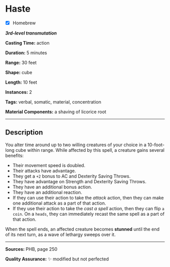 # Haste

- [x] Homebrew

***3rd-level transmutation***

**Casting Time:** action

**Duration:** 5 minutes

**Range:** 30 feet

**Shape:** cube

**Length:** 10 feet

**Instances:** 2

**Tags:** verbal, somatic, material, concentration

**Material Components:** a shaving of licorice root

---

## Description
You alter time around up to two willing creatures of your choice in a 10-foot-long cube within range.
While affected by this spell, a creature gains several benefits:
- Their movement speed is doubled.
- Their attacks have advantage.
- They get a `+2` bonus to AC and Dexterity Saving Throws.
- They have advantage on Strength and Dexterity Saving Throws.
- They have an additional bonus action.
- They have an additional reaction.
- If they can use their action to take the *attack* action, then they can make one additional attack as a part of that action.
- If they use their action to take the *cast a spell* action, then they can flip `a coin`.
	On a `heads`, they can immediately recast the same spell as a part of that action.

When the spell ends, an affected creature becomes **stunned** until the end of its next turn, as a wave of lethargy sweeps over it.

---

**Sources:** PHB, page 250

**Quality Assurance:** :sparkles: modified but not perfected
